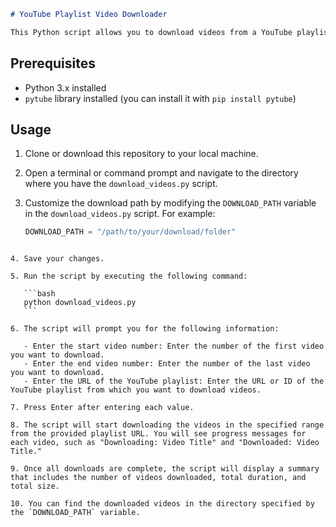 ```markdown
# YouTube Playlist Video Downloader

This Python script allows you to download videos from a YouTube playlist.[all playlist videos or part of them]
```

## Prerequisites

- Python 3.x installed
- `pytube` library installed (you can install it with `pip install pytube`)

## Usage

1. Clone or download this repository to your local machine.

2. Open a terminal or command prompt and navigate to the directory where you have the `download_videos.py` script.

3. Customize the download path by modifying the `DOWNLOAD_PATH` variable in the `download_videos.py` script. For example:

   ```python
   DOWNLOAD_PATH = "/path/to/your/download/folder"
   ```

````

4. Save your changes.

5. Run the script by executing the following command:

   ```bash
   python download_videos.py
   ```

6. The script will prompt you for the following information:

   - Enter the start video number: Enter the number of the first video you want to download.
   - Enter the end video number: Enter the number of the last video you want to download.
   - Enter the URL of the YouTube playlist: Enter the URL or ID of the YouTube playlist from which you want to download videos.

7. Press Enter after entering each value.

8. The script will start downloading the videos in the specified range from the provided playlist URL. You will see progress messages for each video, such as "Downloading: Video Title" and "Downloaded: Video Title."

9. Once all downloads are complete, the script will display a summary that includes the number of videos downloaded, total duration, and total size.

10. You can find the downloaded videos in the directory specified by the `DOWNLOAD_PATH` variable.
````
